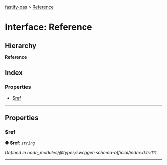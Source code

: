[fastify-oas](../README.md) > [Reference](../interfaces/reference.md)

# Interface: Reference

## Hierarchy

**Reference**

## Index

### Properties

* [$ref](reference.md#_ref)

---

## Properties

<a id="_ref"></a>

###  $ref

**● $ref**: *`string`*

*Defined in node_modules/@types/swagger-schema-official/index.d.ts:111*

___

